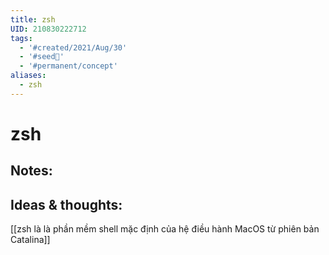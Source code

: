 ```yaml
---
title: zsh
UID: 210830222712
tags:
  - '#created/2021/Aug/30'
  - '#seed🥜'
  - '#permanent/concept'
aliases:
  - zsh
---
```

# zsh

## Notes:


## Ideas & thoughts:
[[zsh là là phần mềm shell mặc định của hệ điều hành MacOS từ phiên bản Catalina]]
